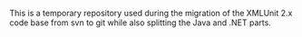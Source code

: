 This is a temporary repository used during the migration of the
XMLUnit 2.x code base from svn to git while also splitting the Java
and .NET parts.
